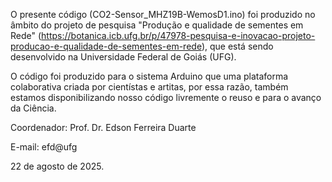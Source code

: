 O presente código (CO2-Sensor_MHZ19B-WemosD1.ino) foi produzido no âmbito do projeto de pesquisa "Produção e qualidade de sementes em Rede" (https://botanica.icb.ufg.br/p/47978-pesquisa-e-inovacao-projeto-producao-e-qualidade-de-sementes-em-rede), que está sendo desenvolvido na Universidade Federal de Goiás (UFG).

O código foi produzido para o sistema Arduino que uma plataforma colaborativa criada por cientístas e artitas, por essa razão, também estamos disponibilizando nosso código livremente o reuso e para o avanço da Ciência.

Coordenador: Prof. Dr. Edson Ferreira Duarte

E-mail: efd@ufg

22 de agosto de 2025.
